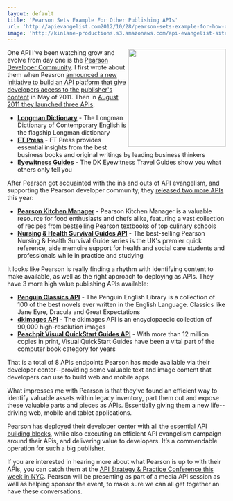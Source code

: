 ```yaml
---
layout: default
title: 'Pearson Sets Example For Other Publishing APIs'
url: 'http://apievangelist.com2012/10/28/pearson-sets-example-for-how-other-publishing-apis-should-do-it/'
image: 'http://kinlane-productions.s3.amazonaws.com/api-evangelist-site/blog/pearson-logo.png'
---
```



<p>
     <a title="Pearson" href="http://developer.pearson.com/"><img src="https://s3.amazonaws.com/kinlane-productions/pearson/pearson-logo.png"  width="225" align="right" /></a>
</p>
<p>
     One API I’ve been watching grow and evolve from day one is the <a title="Pearson Developer Community" href="http://developer.pearson.com/">Pearson Developer Community</a>. I first wrote about them when Peasron <a title="announced a new initiative to build an API platform that give developers access to the publisher's content" href="http://blog.apievangelist.com/2011/05/10/pearson-plans-api-platform-to-unlock-content/">announced a new initiative to build an API platform that give developers access to the publisher's content</a> in May of 2011. Then in <a href="http://blog.apievangelist.com/2011/08/16/re-inventing-pearson-publishing-using-apis/">August 2011 they launched three APIs</a>:
</p>
<ul >
     <li>
          <strong><a href="http://developer.pearson.com/api/longman-dictionary/apimethod/get-entry-0/189/overview">Longman Dictionary</a></strong> - The Longman Dictionary of Contemporary English is the flagship Longman dictionary
     </li>
     <li>
          <strong><a href="http://developer.pearson.com/api/ft-press/apimethod/get-book-block/189/overview">FT Press</a></strong> - FT Press provides essential insights from the best business books and original writings by leading business thinkers
     </li>
     <li>
          <strong><a href="http://developer.pearson.com/api/eyewitness-guides/apimethod/entries-guide/189/overview">Eyewitness Guides</a></strong> - The DK Eyewitness Travel Guides show you what others only tell you
     </li>
</ul>
<p>
     After Pearson got acquainted with the ins and outs of API evangelism, and supporting the Pearson developer community, they <a href="http://blog.apievangelist.com/2012/06/18/launching-apis-one-book-at-a-time/">released two more APIs</a> this year:
</p>
<ul >
     <li>
          <strong><a href="http://developer.pearson.com/api/pearson-kitchen-manager/apimethod/courses/190/overview">Pearson Kitchen Manager</a></strong> - Pearson Kitchen Manager is a valuable resource for food enthusiasts and chefs alike, featuring a vast collection of recipes from bestselling Pearson textbooks of top culinary schools
     </li>
     <li>
          <strong><a href="http://developer.pearson.com/api/nursing-health-survival-guides-api/apimethod/get-article/189/overview">Nursing &amp; Health Survival Guides API</a></strong> - The best-selling Pearson Nursing &amp; Health Survival Guide series is the UK's premier quick reference, aide memoire support for health and social care students and professionals while in practice and studying
     </li>
</ul>
<p>
     It looks like Pearson is really finding a rhythm with identifying content to make available, as well as the right approach to deploying as APIs. They have 3 more high value publishing APIs available:
</p>
<ul >
     <li>
          <strong><a href="http://developer.pearson.com/api/penguin-classics-api/apimethod/get-article-1/189/overview">Penguin Classics API</a></strong> - The Penguin English Library is a collection of 100 of the best novels ever written in the English Language. Classics like Jane Eyre, Dracula and Great Expectations
     </li>
     <li>
          <strong><a href="http://developer.pearson.com/api/dkimages-api/apimethod/list-images/189/overview">dkimages API</a></strong> - The dkimages API is an encyclopaedic collection of 90,000 high-resolution images
     </li>
     <li>
          <strong><a href="http://developer.pearson.com/api/peachpit-visual-quickstart-guides-api/apimethod/get-article-0/190/overview">Peachpit Visual QuickStart Guides API</a></strong> - With more than 12 million copies in print, Visual QuickStart Guides have been a vital part of the computer book category for years
     </li>
</ul>
<p>
     That is a total of 8 APIs endpoints Pearson has made available via their developer center--providing some valuable text and image content that developers can use to build web and mobile apps.
</p>
<p>
     What impresses me with Pearson is that they’ve found an efficient way to identify valuable assets within legacy inventory, part them out and expose these valuable parts and pieces as APIs. Essentially giving them a new life--driving web, mobile and tablet applications.
</p>
<p>
     Pearson has deployed their developer center with all the <a title="essential API building blocks" href="/the_building_blocks_of_a_successful_api.php">essential API building blocks</a>, while also executing an efficient API evangelism campaign around their APis, and delivering value to developers. It’s a commendable operation for such a big publisher.
</p>
<p>
     If you are interested in hearing more about what Pearson is up to with their APIs, you can catch them at the <a href="http://www.apistrategyconference.com/">API Strategy &amp; Practice Conference this week in NYC</a>. Pearson will be presenting as part of a media API session as well as helping sponsor the event, to make sure we can all get together an have these conversations.
</p>
